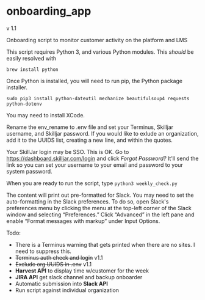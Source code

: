 # onboarding_app
v 1.1

Onboarding script to monitor customer activity on the platform and LMS

This script requires Python 3, and various Python modules. This _should_ be easily
resolved with

```brew install python```

Once Python is installed, you will need to run pip, the Python package installer.
```
sudo pip3 install python-dateutil mechanize beautifulsoup4 requests python-dotenv
```
You may need to install XCode.

Rename the env_rename to .env file and set your Terminus, Skilljar username, and Skilljar password. If you would like to exlude an organization, add it to the UUIDS list, creating a new line, and within the quotes.

Your SkillJar login may be SSO. This is OK. Go to https://dashboard.skilljar.com/login and click *Forgot Password?* It'll send the link so you can set your username to your email and password to your system password.

When you are ready to run the script, type ```python3 weekly_check.py```

The content will print out pre-formatted for Slack. You may need to set the auto-formatting in the Slack preferences. To do so, open Slack's preferences menu by clicking the menu at the top-left corner of the Slack window and selecting “Preferences.” Click “Advanced” in the left pane and enable “Format messages with markup” under Input Options.

Todo: 
 * There is a Terminus warning that gets printed when there are no sites. I need to suppress this.
 * ~~Terminus auth check and login~~ v1.1
 * ~~Exclude org UUIDS in .env~~ v1.1
 * **Harvest API** to display time w/customer for the week
 * **JIRA API** get slack channel and backup onboarder
 * Automatic submission into **Slack API**
 * Run script against individual organization

